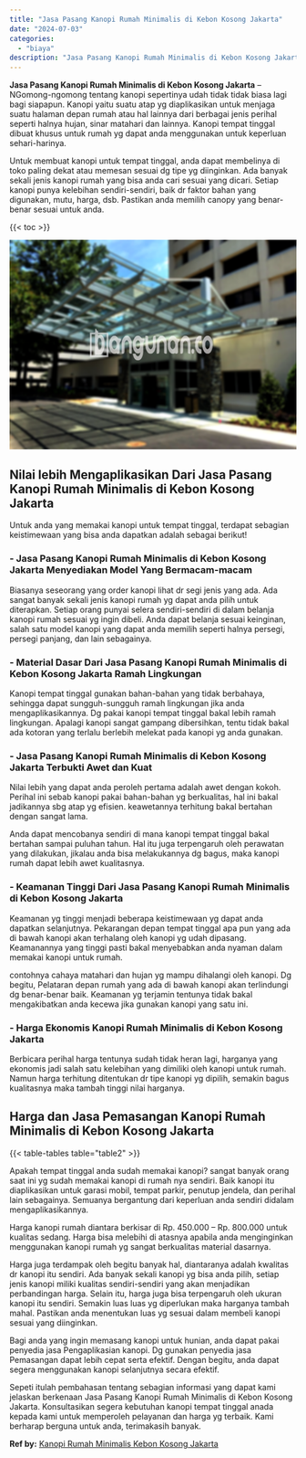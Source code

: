 ```yaml
---
title: "Jasa Pasang Kanopi Rumah Minimalis di Kebon Kosong Jakarta"
date: "2024-07-03"
categories: 
  - "biaya"
description: "Jasa Pasang Kanopi Rumah Minimalis di Kebon Kosong Jakarta. Sepeti itulah pembahasan tentang sebagian informasi yang dapat kami jelaskan berkenaan Jasa Pasan..."
---
```


**Jasa Pasang Kanopi Rumah Minimalis di Kebon Kosong Jakarta** – NGomong-ngomong tentang kanopi sepertinya udah tidak tidak biasa lagi bagi siapapun. Kanopi yaitu suatu atap yg diaplikasikan untuk menjaga suatu halaman depan rumah atau hal lainnya dari berbagai jenis perihal seperti halnya hujan, sinar matahari dan lainnya. Kanopi tempat tinggal dibuat khusus untuk rumah yg dapat anda menggunakan untuk keperluan sehari-harinya.

Untuk membuat kanopi untuk tempat tinggal, anda dapat membelinya di toko paling dekat atau memesan sesuai dg tipe yg diinginkan. Ada banyak sekali jenis kanopi rumah yang bisa anda cari sesuai yang dicari. Setiap kanopi punya kelebihan sendiri-sendiri, baik dr faktor bahan yang digunakan, mutu, harga, dsb. Pastikan anda memilih canopy yang benar-benar sesuai untuk anda.

{{< toc >}}

![Jasa Pasang Kanopi Rumah Minimalis di Kebon Kosong Jakarta](/images/harga-kanopi-minimalis-32.png)

## Nilai lebih Mengaplikasikan Dari Jasa Pasang Kanopi Rumah Minimalis di Kebon Kosong Jakarta

Untuk anda yang memakai kanopi untuk tempat tinggal, terdapat sebagian keistimewaan yang bisa anda dapatkan adalah sebagai berikut!

### \- Jasa Pasang Kanopi Rumah Minimalis di Kebon Kosong Jakarta Menyediakan Model Yang Bermacam-macam

Biasanya seseorang yang order kanopi lihat dr segi jenis yang ada. Ada sangat banyak sekali jenis kanopi rumah yg dapat anda pilih untuk diterapkan. Setiap orang punyai selera sendiri-sendiri di dalam belanja kanopi rumah sesuai yg ingin dibeli. Anda dapat belanja sesuai keinginan, salah satu model kanopi yang dapat anda memilih seperti halnya persegi, persegi panjang, dan lain sebagainya.

### \- Material Dasar Dari Jasa Pasang Kanopi Rumah Minimalis di Kebon Kosong Jakarta Ramah Lingkungan

Kanopi tempat tinggal gunakan bahan-bahan yang tidak berbahaya, sehingga dapat sungguh-sungguh ramah lingkungan jika anda mengaplikasikannya. Dg pakai kanopi tempat tinggal bakal lebih ramah lingkungan. Apalagi kanopi sangat gampang dibersihkan, tentu tidak bakal ada kotoran yang terlalu berlebih melekat pada kanopi yg anda gunakan.

### \- Jasa Pasang Kanopi Rumah Minimalis di Kebon Kosong Jakarta Terbukti Awet dan Kuat

Nilai lebih yang dapat anda peroleh pertama adalah awet dengan kokoh. Perihal ini sebab kanopi pakai bahan-bahan yg berkualitas, hal ini bakal jadikannya sbg atap yg efisien. keawetannya terhitung bakal bertahan dengan sangat lama.

Anda dapat mencobanya sendiri di mana kanopi tempat tinggal bakal bertahan sampai puluhan tahun. Hal itu juga terpengaruh oleh perawatan yang dilakukan, jikalau anda bisa melakukannya dg bagus, maka kanopi rumah dapat lebih awet kualitasnya.

### \- Keamanan Tinggi Dari Jasa Pasang Kanopi Rumah Minimalis di Kebon Kosong Jakarta

Keamanan yg tinggi menjadi beberapa keistimewaan yg dapat anda dapatkan selanjutnya. Pekarangan depan tempat tinggal apa pun yang ada di bawah kanopi akan terhalang oleh kanopi yg udah dipasang. Keamanannya yang tinggi pasti bakal menyebabkan anda nyaman dalam memakai kanopi untuk rumah.

contohnya cahaya matahari dan hujan yg mampu dihalangi oleh kanopi. Dg begitu, Pelataran depan rumah yang ada di bawah kanopi akan terlindungi dg benar-benar baik. Keamanan yg terjamin tentunya tidak bakal mengakibatkan anda kecewa jika gunakan kanopi yang satu ini.

### \- Harga Ekonomis Kanopi Rumah Minimalis di Kebon Kosong Jakarta

Berbicara perihal harga tentunya sudah tidak heran lagi, harganya yang ekonomis jadi salah satu kelebihan yang dimiliki oleh kanopi untuk rumah. Namun harga terhitung ditentukan dr tipe kanopi yg dipilih, semakin bagus kualitasnya maka tambah tinggi nilai harganya.

## Harga dan Jasa Pemasangan Kanopi Rumah Minimalis di Kebon Kosong Jakarta

{{< table-tables table="table2" >}}

Apakah tempat tinggal anda sudah memakai kanopi? sangat banyak orang saat ini yg sudah memakai kanopi di rumah nya sendiri. Baik kanopi itu diaplikasikan untuk garasi mobil, tempat parkir, penutup jendela, dan perihal lain sebagainya. Semuanya bergantung dari keperluan anda sendiri didalam mengaplikasikannya.

Harga kanopi rumah diantara berkisar di Rp. 450.000 – Rp. 800.000 untuk kualitas sedang. Harga bisa melebihi di atasnya apabila anda menginginkan menggunakan kanopi rumah yg sangat berkualitas material dasarnya.

Harga juga terdampak oleh begitu banyak hal, diantaranya adalah kwalitas dr kanopi itu sendiri. Ada banyak sekali kanopi yg bisa anda pilih, setiap jenis kanopi miliki kualitas sendiri-sendiri yang akan menjadikan perbandingan harga. Selain itu, harga juga bisa terpengaruh oleh ukuran kanopi itu sendiri. Semakin luas luas yg diperlukan maka harganya tambah mahal. Pastikan anda menentukan luas yg sesuai dalam membeli kanopi sesuai yang diinginkan.

Bagi anda yang ingin memasang kanopi untuk hunian, anda dapat pakai penyedia jasa Pengaplikasian kanopi. Dg gunakan penyedia jasa Pemasangan dapat lebih cepat serta efektif. Dengan begitu, anda dapat segera menggunakan kanopi selanjutnya secara efektif.

Sepeti itulah pembahasan tentang sebagian informasi yang dapat kami jelaskan berkenaan Jasa Pasang Kanopi Rumah Minimalis di Kebon Kosong Jakarta. Konsultasikan segera kebutuhan kanopi tempat tinggal anada kepada kami untuk memperoleh pelayanan dan harga yg terbaik. Kami berharap berguna untuk anda, terimakasih banyak.

**Ref by:**  [Kanopi Rumah Minimalis Kebon Kosong Jakarta](https://id.wikipedia.org/wiki/Kanopi)
